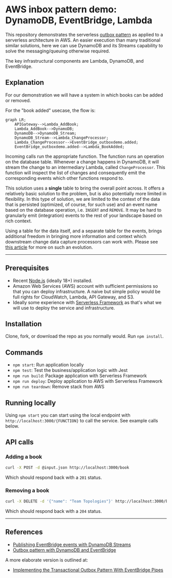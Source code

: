 # AWS inbox pattern demo: DynamoDB, EventBridge, Lambda

This repository demonstrates the serverless [outbox pattern](https://d1.awsstatic.com/architecture-diagrams/ArchitectureDiagrams/aws-reference-architecture-hybrid-domain-consistency-ra.pdf?did=wp_card&trk=wp_card) as applied to a serverless architecture in AWS. An easier execution than many traditional similar solutions, here we can use DynamoDB and its Streams capability to solve the messaging/queuing otherwise required.

The key infrastructural components are Lambda, DynamoDB, and EventBridge.

## Explanation

For our demonstration we will have a system in which books can be added or removed.

For the "book added" usecase, the flow is:

```mermaid
graph LR;
    APIGateway-->Lambda_AddBook;
    Lambda_AddBook-->DynamoDB;
    DynamoDB-->DynamoDB_Stream;
    DynamoDB_Stream-->Lambda_ChangeProcessor;
    Lambda_ChangeProcessor-->EventBridge_outboxdemo.added;
    EventBridge_outboxdemo.added-->Lambda_BookAdded;
```

Incoming calls run the appropriate function. The function runs an operation on the database table. Whenever a change happens in DynamoDB, it will stream the change to an intermediary Lambda, called `ChangeProcessor`. This function will inspect the list of changes and consequently emit the corresponding events which other functions respond to.

This solution uses a **single** table to bring the overall point across. It offers a relatively basic solution to the problem, but is also potentially more limited in flexibility. In this type of solution, we are limited to the context of the data that is persisted (optimized, of course, for such use) and an event name based on the database operation, i.e. `INSERT` and `REMOVE`. It may be hard to granularly emit (integration) events to the rest of your landscape based on rich context.

Using a table for the data itself, and a separate table for the events, brings additional freedom in bringing more information and context which downstream change data capture processors can work with. Please see [this article](https://betterprogramming.pub/implementing-the-transactional-outbox-pattern-with-eventbridge-pipes-125cb3f51f32) for more on such an evolution.

---

## Prerequisites

- Recent [Node.js](https://nodejs.org/en/) (ideally 18+) installed.
- Amazon Web Services (AWS) account with sufficient permissions so that you can deploy infrastructure. A naive but simple policy would be full rights for CloudWatch, Lambda, API Gateway, and S3.
- Ideally some experience with [Serverless Framework](https://www.serverless.com) as that's what we will use to deploy the service and infrastructure.

## Installation

Clone, fork, or download the repo as you normally would. Run `npm install`.

## Commands

- `npm start`: Run application locally
- `npm test`: Test the business/application logic with Jest
- `npm run build`: Package application with Serverless Framework
- `npm run deploy`: Deploy application to AWS with Serverless Framework
- `npm run teardown`: Remove stack from AWS

## Running locally

Using `npm start` you can start using the local endpoint with `http://localhost:3000/{FUNCTION}` to call the service. See example calls below.

## API calls

### Adding a book

```bash
curl -X POST -d @input.json http://localhost:3000/book
```

Which should respond back with a `201` status.

### Removing a book

```bash
curl -X DELETE -d '{"name": "Team Topologies"}' http://localhost:3000/book
```

Which should respond back with a `204` status.

---

## References

- [Publishing EventBridge events with DynamoDB Streams](https://www.boyney.io/blog/2022-11-03-eventbridge-events-with-dynamodb)
- [Outbox pattern with DynamoDB and EventBridge](https://serverlessland.com/patterns/dynamodb-streams-to-eventbridge-outbox-pattern)

A more elaborate version is outlined at:

- [Implementing the Transactional Outbox Pattern With EventBridge Pipes](https://betterprogramming.pub/implementing-the-transactional-outbox-pattern-with-eventbridge-pipes-125cb3f51f32)
